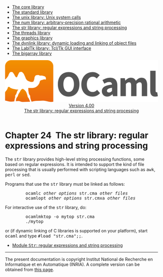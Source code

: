 <!-- ((! set title Manual !)) ((! set documentation !)) ((! set manual !)) ((! set nobreadcrumb !)) -->
<div class="manual content"><ul class="part_menu"><li><a href="manual034.html">The core library</a></li><li><a href="manual035.html">The standard library</a></li><li><a href="manual036.html">The unix library: Unix system calls</a></li><li><a href="manual037.html">The num library: arbitrary-precision rational arithmetic</a></li><li class="active"><a href="manual038.html">The str library: regular expressions and string processing</a></li><li><a href="manual039.html">The threads library</a></li><li><a href="manual040.html">The graphics library</a></li><li><a href="manual041.html">The dynlink library: dynamic loading and linking of object files</a></li><li><a href="manual042.html">The LablTk library: Tcl/Tk GUI interface</a></li><li><a href="manual043.html">The bigarray library</a></li></ul><header><nav class="toc brand"><a class="brand" href="https://ocaml.org/"><img src="colour-logo-gray.svg" class="svg" alt="OCaml"></a></nav><nav class="toc"><div class="toc_version"><a href="/docs" id="version-select">Version 4.00</a></div><div class="toc_title"><a href="#">The str library: regular expressions and string processing</a></div></nav></header>




<h1 class="chapter"><a name="htoc302"><span>Chapter 24</span></a>&nbsp;&nbsp;The str library: regular expressions and string processing</h1><p>The <tt>str</tt> library provides high-level string processing functions,
some based on regular expressions. It is intended to support the kind
of file processing that is usually performed with scripting languages
such as <tt>awk</tt>, <tt>perl</tt> or <tt>sed</tt>.</p><p>Programs that use the <tt>str</tt> library must be linked as follows:
</p><pre>        ocamlc <i>other options</i> str.cma <i>other files</i>
        ocamlopt <i>other options</i> str.cmxa <i>other files</i>
</pre><p>
For interactive use of the <tt>str</tt> library, do:
</p><pre>        ocamlmktop -o mytop str.cma
        ./mytop
</pre><p>
or (if dynamic linking of C libraries is supported on your platform),
start <tt>ocaml</tt> and type <tt>#load "str.cma";;</tt>.</p><ul class="ftoc2"><li class="li-links">
<a href="../../api/4.00/Str.html">Module <tt>Str</tt>: regular expressions and string processing</a>
</li></ul><hr>





<div class="copyright">The present documentation is copyright Institut National de Recherche en Informatique et en Automatique (INRIA). A complete version can be obtained from <a href="http://caml.inria.fr/pub/docs/manual-ocaml/">this page</a>.</div></div>